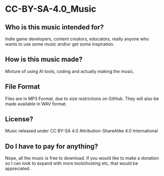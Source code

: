 # CC-BY-SA-4.0_Music

## Who is this music intended for?
Indie game developers, content creators, educators, really anyone who wants to use some music and\or get some inspiration.

## How is this music made?
Mixture of using AI tools, coding and actually making the music.

## File Format
Files are in MP3 Format, due to size restrictions on GitHub. They will also be made available in WAV format.

## License?
Music released under CC BY-SA 4.0 Attribution-ShareAlike 4.0 International

## Do I have to pay for anything?
Nope, all the music is free to download. If you would like to make a donation so I can look to expand with more tools\hosting etc, that would be appreciated.

